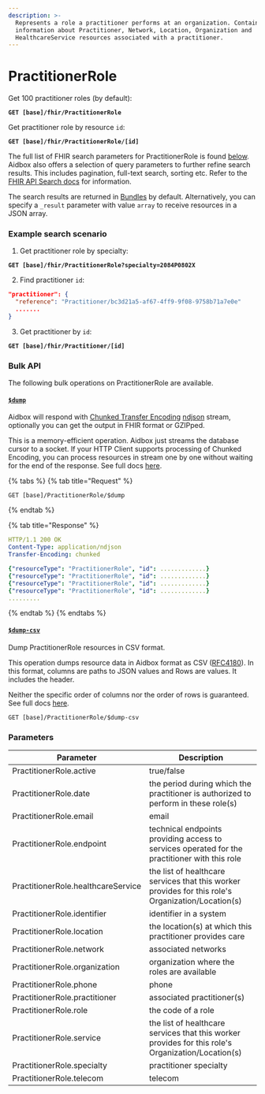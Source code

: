 ```yaml
---
description: >-
  Represents a role a practitioner performs at an organization. Contains
  information about Practitioner, Network, Location, Organization and
  HealthcareService resources associated with a practitioner.
---
```


# PractitionerRole

Get 100 practitioner roles (by default):

<pre><code><strong>GET [base]/fhir/PractitionerRole
</strong></code></pre>

Get practitioner role by resource `id`:

<pre><code><strong>GET [base]/fhir/PractitionerRole/[id]
</strong></code></pre>

The full list of FHIR search parameters for PractitionerRole is found [below](practitionerrole.md#parameters). Aidbox also offers a selection of query parameters to further refine search results. This includes pagination, full-text search, sorting etc. Refer to the [FHIR API Search docs](broken-reference) for information.

The search results are returned in [Bundles](../../../rest-api/bundle.md) by default. Alternatively, you can specify a `_result` parameter with value `array` to receive resources in a JSON array.

### Example search scenario

1. Get practitioner role by specialty:

<pre><code><strong>GET [base]/fhir/PractitionerRole?specialty=2084P0802X
</strong></code></pre>

2. Find practitioner `id`:

```json
"practitioner": {
  "reference": "Practitioner/bc3d21a5-af67-4ff9-9f08-9758b71a7e0e"
  .......
}
```

3. Get practitioner by `id`:

<pre><code><strong>GET [base]/fhir/Practitioner/[id]
</strong></code></pre>

### Bulk API

The following bulk operations on PractitionerRole are available.

#### [`$dump`](../../../bulk-api-1/usddump.md)

Aidbox will respond with [Chunked Transfer Encoding](https://en.wikipedia.org/wiki/Chunked_transfer_encoding) [ndjson](http://ndjson.org/) stream, optionally you can get the output in FHIR format or GZIPped.

This is a memory-efficient operation. Aidbox just streams the database cursor to a socket. If your HTTP Client supports processing of Chunked Encoding, you can process resources in stream one by one without waiting for the end of the response. See full docs [here](../../../bulk-api-1/usddump.md).

{% tabs %}
{% tab title="Request" %}
```
GET [base]/PractitionerRole/$dump
```
{% endtab %}

{% tab title="Response" %}
```yaml
HTTP/1.1 200 OK
Content-Type: application/ndjson
Transfer-Encoding: chunked

{"resourceType": "PractitionerRole", "id": .............}
{"resourceType": "PractitionerRole", "id": .............}
{"resourceType": "PractitionerRole", "id": .............}
{"resourceType": "PractitionerRole", "id": .............}
.........
```
{% endtab %}
{% endtabs %}

#### [`$dump-csv`](../../../bulk-api-1/usddump-csv.md)

Dump PractitionerRole resources in CSV format.

This operation dumps resource data in Aidbox format as CSV ([RFC4180](https://datatracker.ietf.org/doc/html/rfc4180)). In this format, columns are paths to JSON values and Rows are values. It includes the header.

Neither the specific order of columns nor the order of rows is guaranteed. See full docs [here](../../../bulk-api-1/usddump-csv.md).

```
GET [base]/PractitionerRole/$dump-csv
```

### Parameters

| Parameter                          | Description                                                                                        |
| ---------------------------------- | -------------------------------------------------------------------------------------------------- |
| PractitionerRole.active            | true/false                                                                                         |
| PractitionerRole.date              | the period during which the practitioner is authorized to perform in these role(s)                 |
| PractitionerRole.email             | email                                                                                              |
| PractitionerRole.endpoint          | technical endpoints providing access to services operated for the practitioner with this role      |
| PractitionerRole.healthcareService | the list of healthcare services that this worker provides for this role's Organization/Location(s) |
| PractitionerRole.identifier        | identifier in a system                                                                             |
| PractitionerRole.location          | the location(s) at which this practitioner provides care                                           |
| PractitionerRole.network           | associated networks                                                                                |
| PractitionerRole.organization      | organization where the roles are available                                                         |
| PractitionerRole.phone             | phone                                                                                              |
| PractitionerRole.practitioner      | associated practitioner(s)                                                                         |
| PractitionerRole.role              | the code of a role                                                                                 |
| PractitionerRole.service           | the list of healthcare services that this worker provides for this role's Organization/Location(s) |
| PractitionerRole.specialty         | practitioner specialty                                                                             |
| PractitionerRole.telecom           | telecom                                                                                            |

